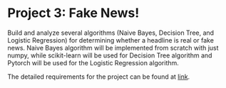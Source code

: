 # Project 3: Fake News!

Build and analyze several algorithms (Naive Bayes, Decision Tree, and Logistic Regression) for determining whether a headline is real or fake news. Naive Bayes algorithm will be implemented from scratch with just numpy, while scikit-learn will be used for Decision Tree algorithm and Pytorch will be used for the Logistic Regression algorithm.

The detailed requirements for the project can be found at [link](https://www.teach.cs.toronto.edu/~csc411h/winter/projects/proj3/).
